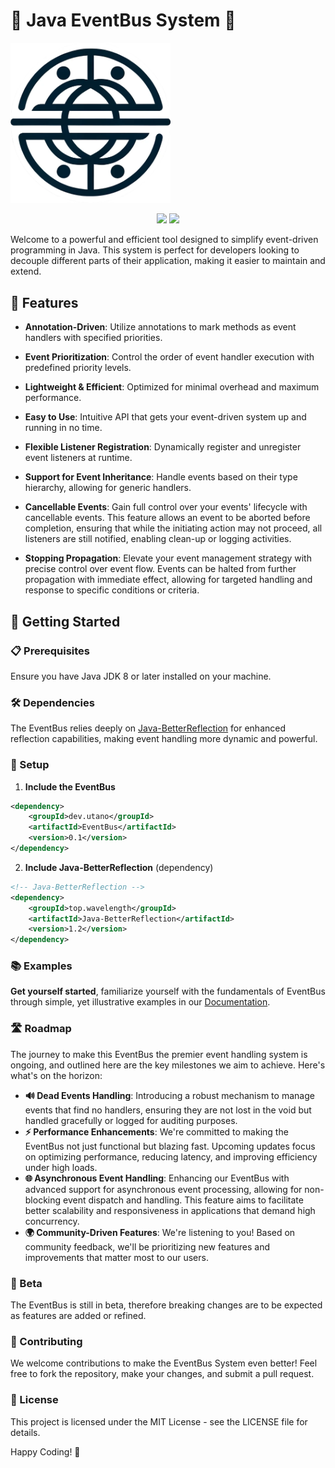 # 🚌 Java EventBus System 🚀
<img src="images/logo.png" width="256">
<p align="center">
	<a href="https://opensource.org/licenses/MIT">
		<img src="https://img.shields.io/github/license/seba4316/EventBus?style=for-the-badge" /></a>
    <a href="https://github.com/seba4316/EventBus" alt="Last Commit">
        <img src="https://img.shields.io/github/last-commit/seba4316/EventBus?style=for-the-badge" /></a>
</p>


Welcome to a powerful and efficient tool designed to simplify event-driven programming in Java. This system is perfect for developers looking to decouple different parts of their application, making it easier to maintain and extend.

## 🌟 Features

- **Annotation-Driven**: Utilize annotations to mark methods as event handlers with specified priorities.
- **Event Prioritization**: Control the order of event handler execution with predefined priority levels.

- **Lightweight & Efficient**: Optimized for minimal overhead and maximum performance.
- **Easy to Use**: Intuitive API that gets your event-driven system up and running in no time.
- **Flexible Listener Registration**: Dynamically register and unregister event listeners at runtime.
- **Support for Event Inheritance**: Handle events based on their type hierarchy, allowing for generic handlers.
- **Cancellable Events**: Gain full control over your events' lifecycle with cancellable events. This feature allows an event to be aborted before completion, ensuring that while the initiating action may not proceed, all listeners are still notified, enabling clean-up or logging activities.
- **Stopping Propagation**: Elevate your event management strategy with precise control over event flow. Events can be halted from further propagation with immediate effect, allowing for targeted handling and response to specific conditions or criteria.

## 🚀 Getting Started

### 📋 Prerequisites

Ensure you have Java JDK 8 or later installed on your machine.

### 🛠️ Dependencies

The EventBus relies deeply on [Java-BetterReflection](https://github.com/OxideWaveLength/Java-BetterReflection) for enhanced reflection capabilities, making event handling more dynamic and powerful.
### 🔧 Setup

1. **Include the EventBus**

```xml
<dependency>
    <groupId>dev.utano</groupId>
    <artifactId>EventBus</artifactId>
    <version>0.1</version>
</dependency>
```

2. **Include Java-BetterReflection** (dependency)

```xml
<!-- Java-BetterReflection -->
<dependency>
    <groupId>top.wavelength</groupId>
    <artifactId>Java-BetterReflection</artifactId>
    <version>1.2</version>
</dependency>
```

### 📚 Examples
**Get yourself started**, familiarize yourself with the fundamentals of EventBus through simple, yet illustrative examples in our [Documentation](https://utano.dev/EventBus/Introduction.html).

### 🛣️ Roadmap

The journey to make this EventBus the premier event handling system is ongoing, and outlined here are the key milestones we aim to achieve. Here's what's on the horizon:

- **🔊 Dead Events Handling**: Introducing a robust mechanism to manage events that find no handlers, ensuring they are not lost in the void but handled gracefully or logged for auditing purposes.
- **⚡ Performance Enhancements**: We're committed to making the EventBus not just functional but blazing fast. Upcoming updates focus on optimizing performance, reducing latency, and improving efficiency under high loads.
- **🌐 Asynchronous Event Handling**: Enhancing our EventBus with advanced support for asynchronous event processing, allowing for non-blocking event dispatch and handling. This feature aims to facilitate better scalability and responsiveness in applications that demand high concurrency.
- **🌍 Community-Driven Features**: We're listening to you! Based on community feedback, we'll be prioritizing new features and improvements that matter most to our users.

### 🚧 Beta

The EventBus is still in beta, therefore breaking changes are to be expected as features are added or refined.

### 🤝 Contributing

We welcome contributions to make the EventBus System even better! Feel free to fork the repository, make your changes, and submit a pull request.

### 📄 License
This project is licensed under the MIT License - see the LICENSE file for details.

Happy Coding! 🎉